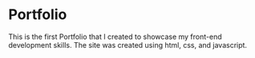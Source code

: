 # Portfolio
This is the first Portfolio that I created to showcase my front-end development skills. The site was created using html, css, and javascript.
